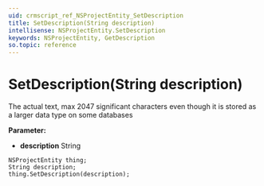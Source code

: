 ```yaml
---
uid: crmscript_ref_NSProjectEntity_SetDescription
title: SetDescription(String description)
intellisense: NSProjectEntity.SetDescription
keywords: NSProjectEntity, GetDescription
so.topic: reference
---
```


# SetDescription(String description)

The actual text, max 2047 significant characters even though it is stored as a larger data type on some databases

**Parameter:** 
* **description** String

```crmscript
NSProjectEntity thing;
String description;
thing.SetDescription(description);
```

